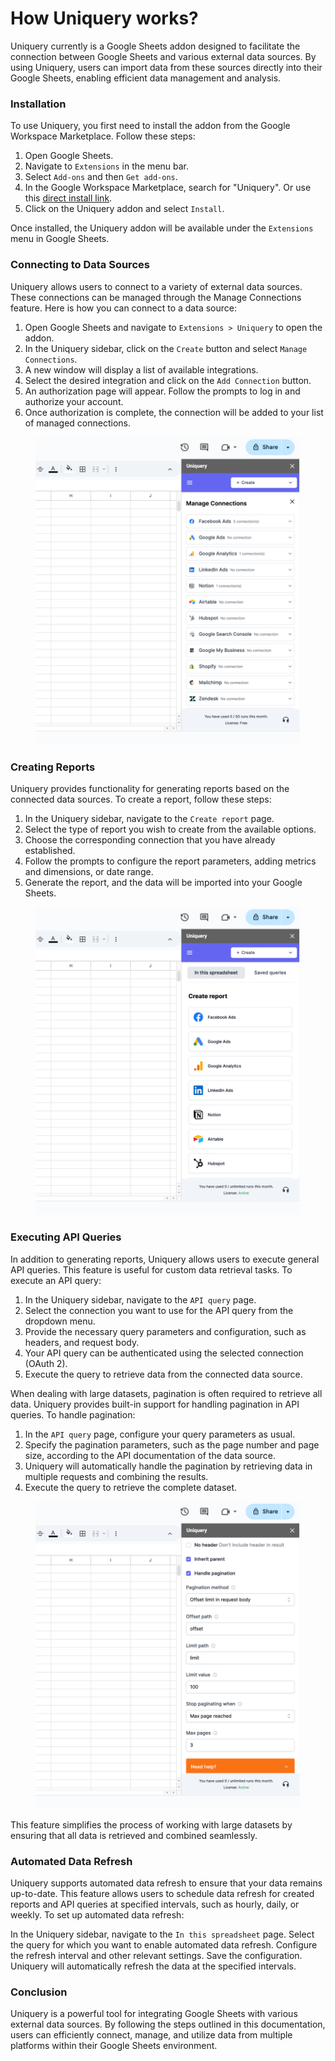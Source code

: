 # How Uniquery works?

Uniquery currently is a Google Sheets addon designed to facilitate the connection between Google Sheets and various external data sources. By using Uniquery, users can import data from these sources directly into their Google Sheets, enabling efficient data management and analysis.

### Installation

To use Uniquery, you first need to install the addon from the Google Workspace Marketplace. Follow these steps:

1. Open Google Sheets.
2. Navigate to `Extensions` in the menu bar.
3. Select `Add-ons` and then `Get add-ons`.
4. In the Google Workspace Marketplace, search for "Uniquery". Or use this [direct install link](https://workspace.google.com/marketplace/app/uniquery_api_connector_with_oauth_2_supp/275511172491).
5. Click on the Uniquery addon and select `Install`.

Once installed, the Uniquery addon will be available under the `Extensions` menu in Google Sheets.

### Connecting to Data Sources

Uniquery allows users to connect to a variety of external data sources. These connections can be managed through the Manage Connections feature. Here is how you can connect to a data source:

1. Open Google Sheets and navigate to `Extensions > Uniquery` to open the addon.
2. In the Uniquery sidebar, click on the `Create` button and select `Manage Connections`.
3. A new window will display a list of available integrations.
4. Select the desired integration and click on the `Add Connection` button.
5. An authorization page will appear. Follow the prompts to log in and authorize your account.
6. Once authorization is complete, the connection will be added to your list of managed connections.

<figure><img src="../.gitbook/assets/image (18).png" alt=""><figcaption></figcaption></figure>

### Creating Reports

Uniquery provides functionality for generating reports based on the connected data sources. To create a report, follow these steps:

1. In the Uniquery sidebar, navigate to the `Create report` page.
2. Select the type of report you wish to create from the available options.
3. Choose the corresponding connection that you have already established.
4. Follow the prompts to configure the report parameters, adding metrics and dimensions, or date range.
5. Generate the report, and the data will be imported into your Google Sheets.

<figure><img src="../.gitbook/assets/image (16).png" alt=""><figcaption></figcaption></figure>

### Executing API Queries

In addition to generating reports, Uniquery allows users to execute general API queries. This feature is useful for custom data retrieval tasks. To execute an API query:

1. In the Uniquery sidebar, navigate to the `API query` page.
2. Select the connection you want to use for the API query from the dropdown menu.
3. Provide the necessary query parameters and configuration, such as headers, and request body.
4. Your API query can be authenticated using the selected connection (OAuth 2).
5. Execute the query to retrieve data from the connected data source.

When dealing with large datasets, pagination is often required to retrieve all data. Uniquery provides built-in support for handling pagination in API queries. To handle pagination:

1. In the `API query` page, configure your query parameters as usual.
2. Specify the pagination parameters, such as the page number and page size, according to the API documentation of the data source.
3. Uniquery will automatically handle the pagination by retrieving data in multiple requests and combining the results.
4. Execute the query to retrieve the complete dataset.

<figure><img src="../.gitbook/assets/image (17).png" alt=""><figcaption></figcaption></figure>

This feature simplifies the process of working with large datasets by ensuring that all data is retrieved and combined seamlessly.

### Automated Data Refresh

Uniquery supports automated data refresh to ensure that your data remains up-to-date. This feature allows users to schedule data refresh for created reports and API queries at specified intervals, such as hourly, daily, or weekly. To set up automated data refresh:

In the Uniquery sidebar, navigate to the `In this spreadsheet` page. Select the query for which you want to enable automated data refresh. Configure the refresh interval and other relevant settings. Save the configuration. Uniquery will automatically refresh the data at the specified intervals.

### Conclusion

Uniquery is a powerful tool for integrating Google Sheets with various external data sources. By following the steps outlined in this documentation, users can efficiently connect, manage, and utilize data from multiple platforms within their Google Sheets environment.
